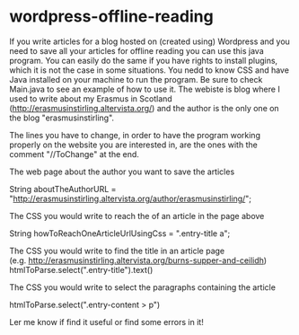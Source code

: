 wordpress-offline-reading
=========================

If you write articles for a blog hosted on (created using) Wordpress and you need to save all your articles for offline reading 
you can use this java program. You can easily do the same if you have rights to install plugins, which it is not the case
in some situations. You nedd to know CSS and have Java installed on your machine to run the program.
Be sure to check Main.java to see an example of how to use it. 
The webiste is blog where I used to write about my Erasmus in Scotland (http://erasmusinstirling.altervista.org/) 
and the author is the only one on the blog "erasmusinstirling".

The lines you have to change, in order to have the program working properly on the website
you are interested in, are the ones with the comment "//ToChange" at the end.

The web page about the author you want to save the articles 

String aboutTheAuthorURL = "http://erasmusinstirling.altervista.org/author/erasmusinstirling/";

The CSS you would write to reach the <a> of an article in the page above 

String howToReachOneArticleUrlUsingCss = ".entry-title a";

The CSS you would write to find the title in an article page  
(e.g. http://erasmusinstirling.altervista.org/burns-supper-and-ceilidh) 
htmlToParse.select(".entry-title").text()

The CSS you would write to select the paragraphs containing the article

htmlToParse.select(".entry-content > p")

Ler me know if find it useful or find some errors in it!
